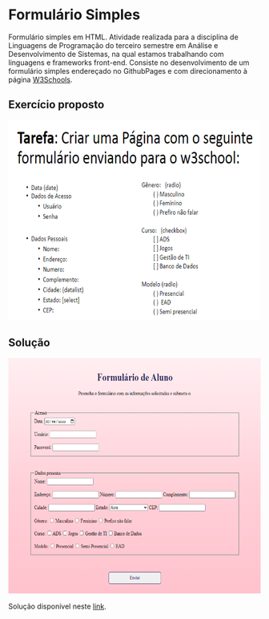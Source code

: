 # Formulário Simples
Formulário simples em HTML. Atividade realizada para a disciplina de Linguagens de Programação do terceiro semestre em Análise e Desenvolvimento de Sistemas, na qual estamos trabalhando com linguagens e frameworks front-end. Consiste no desenvolvimento de um formulário simples endereçado no GithubPages e com direcionamento à página [W3Schools](https://www.w3schools.com/action_page.php).

## Exercício proposto 
<img height="400px" src="./img/exercise.png"><br>

## Solução
<img height="470px" src="./img/form.png"><br>

Solução disponível neste [link](https://mari4souza.github.io/ldp-simple-form/).

